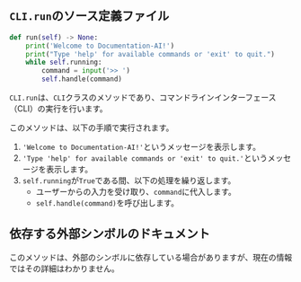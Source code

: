 ## `CLI.run`のソース定義ファイル

```python
def run(self) -> None:
    print('Welcome to Documentation-AI!')
    print("Type 'help' for available commands or 'exit' to quit.")
    while self.running:
        command = input('>> ')
        self.handle(command)
```

`CLI.run`は、`CLI`クラスのメソッドであり、コマンドラインインターフェース（CLI）の実行を行います。

このメソッドは、以下の手順で実行されます。

1. `'Welcome to Documentation-AI!'`というメッセージを表示します。
2. `'Type 'help' for available commands or 'exit' to quit.'`というメッセージを表示します。
3. `self.running`が`True`である間、以下の処理を繰り返します。
   - ユーザーからの入力を受け取り、`command`に代入します。
   - `self.handle(command)`を呼び出します。

## 依存する外部シンボルのドキュメント

このメソッドは、外部のシンボルに依存している場合がありますが、現在の情報ではその詳細はわかりません。